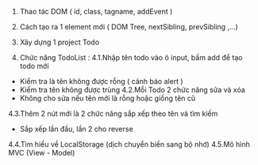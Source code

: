 1. Thao tác DOM ( id, class, tagname, addEvent )
2. Cách tạo ra 1 element mới ( DOM Tree, nextSibling, prevSibling ,...)
3. Xây dựng 1 project Todo 

4. Chức năng TodoList :
4.1.Nhập tên todo vào ô input, bấm add để tạo todo mới
-   Kiểm tra là tên không được rỗng ( cảnh báo alert )
-   Kiểm tra tên không được trùng
4.2.Mỗi Todo 2 chức năng sửa và xóa
-   Không cho sửa nếu tên mới là rỗng hoặc giống tên cũ

4.3.Thêm 2 nút mới là 2 chức năng sắp xếp theo tên và tìm kiếm  
-   Sắp xếp lần đầu, lần 2 cho reverse


4.4.Tìm hiểu về LocalStorage (dịch chuyển biến sang bộ nhớ)
4.5.Mô hình MVC (View - Model)

